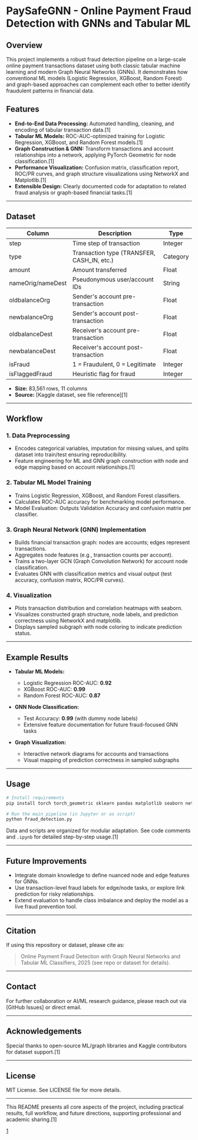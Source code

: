 
# PaySafeGNN - Online Payment Fraud Detection with GNNs and Tabular ML

## Overview
This project implements a robust fraud detection pipeline on a large-scale online payment transactions dataset using both classic tabular machine learning and modern Graph Neural Networks (GNNs). It demonstrates how conventional ML models (Logistic Regression, XGBoost, Random Forest) and graph-based approaches can complement each other to better identify fraudulent patterns in financial data.

## Features
- **End-to-End Data Processing:** Automated handling, cleaning, and encoding of tabular transaction data.[1]
- **Tabular ML Models:** ROC-AUC-optimized training for Logistic Regression, XGBoost, and Random Forest models.[1]
- **Graph Construction & GNN:** Transform transactions and account relationships into a network, applying PyTorch Geometric for node classification.[1]
- **Performance Visualization:** Confusion matrix, classification report, ROC/PR curves, and graph structure visualizations using NetworkX and Matplotlib.[1]
- **Extensible Design:** Clearly documented code for adaptation to related fraud analysis or graph-based financial tasks.[1]

***

## Dataset

| Column            | Description                                | Type       |
|-------------------|--------------------------------------------|------------|
| step              | Time step of transaction                   | Integer    |
| type              | Transaction type (TRANSFER, CASH_IN, etc.) | Category   |
| amount            | Amount transferred                         | Float      |
| nameOrig/nameDest | Pseudonymous user/account IDs              | String     |
| oldbalanceOrg     | Sender's account pre-transaction           | Float      |
| newbalanceOrg     | Sender's account post-transaction          | Float      |
| oldbalanceDest    | Receiver's account pre-transaction         | Float      |
| newbalanceDest    | Receiver's account post-transaction        | Float      |
| isFraud           | 1 = Fraudulent, 0 = Legitimate             | Integer    |
| isFlaggedFraud    | Heuristic flag for fraud                   | Integer    |

- **Size:** 83,561 rows, 11 columns
- **Source:** [Kaggle dataset, see file reference][1]

***

## Workflow

### 1. Data Preprocessing
- Encodes categorical variables, imputation for missing values, and splits dataset into train/test ensuring reproducibility.
- Feature engineering for ML and GNN graph construction with node and edge mapping based on account relationships.[1]

### 2. Tabular ML Model Training
- Trains Logistic Regression, XGBoost, and Random Forest classifiers.
- Calculates ROC-AUC accuracy for benchmarking model performance.
- Model Evaluation: Outputs Validation Accuracy and confusion matrix per classifier.

### 3. Graph Neural Network (GNN) Implementation
- Builds financial transaction graph: nodes are accounts; edges represent transactions.
- Aggregates node features (e.g., transaction counts per account).
- Trains a two-layer GCN (Graph Convolution Network) for account node classification.
- Evaluates GNN with classification metrics and visual output (test accuracy, confusion matrix, ROC/PR curves).

### 4. Visualization
- Plots transaction distribution and correlation heatmaps with seaborn.
- Visualizes constructed graph structure, node labels, and prediction correctness using NetworkX and matplotlib.
- Displays sampled subgraph with node coloring to indicate prediction status.

***

## Example Results

- **Tabular ML Models:**
    - Logistic Regression ROC-AUC: **0.92**
    - XGBoost ROC-AUC: **0.99**
    - Random Forest ROC-AUC: **0.87**

- **GNN Node Classification:**
    - Test Accuracy: **0.99** (with dummy node labels)
    - Extensive feature documentation for future fraud-focused GNN tasks

- **Graph Visualization:**
    - Interactive network diagrams for accounts and transactions
    - Visual mapping of prediction correctness in sampled subgraphs

***

## Usage

```bash
# Install requirements
pip install torch torch_geometric sklearn pandas matplotlib seaborn networkx

# Run the main pipeline (in Jupyter or as script)
python fraud_detection.py
```

Data and scripts are organized for modular adaptation. See code comments and `.ipynb` for detailed step-by-step usage.[1]

***


## Future Improvements

- Integrate domain knowledge to define nuanced node and edge features for GNNs.
- Use transaction-level fraud labels for edge/node tasks, or explore link prediction for risky relationships.
- Extend evaluation to handle class imbalance and deploy the model as a live fraud prevention tool.

***

## Citation

If using this repository or dataset, please cite as:

> Online Payment Fraud Detection with Graph Neural Networks and Tabular ML Classifiers, 2025 (see repo or dataset for details).

***

## Contact

For further collaboration or AI/ML research guidance, please reach out via [GitHub Issues] or direct email.

***

## Acknowledgements

Special thanks to open-source ML/graph libraries and Kaggle contributors for dataset support.[1]

***

## License

MIT License. See LICENSE file for more details.

***

This README presents all core aspects of the project, including practical results, full workflow, and future directions, supporting professional and academic sharing.[1]

[1](https://ppl-ai-file-upload.s3.amazonaws.com/web/direct-files/attachments/83134720/bbd9e41f-db5c-42de-9d88-10857b185e0b/vertopal.com_OnlinePaymentFraudDetection-1.pdf)
